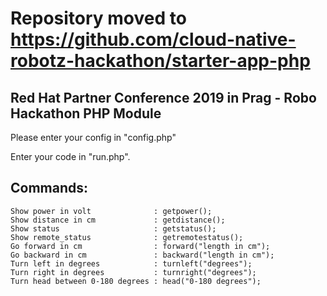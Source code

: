 # Repository moved to https://github.com/cloud-native-robotz-hackathon/starter-app-php


## Red Hat Partner Conference 2019 in Prag - Robo Hackathon PHP Module 

Please enter your config in "config.php"

Enter your code in "run.php".

## Commands:
```
Show power in volt              : getpower();  
Show distance in cm             : getdistance();  
Show status                     : getstatus();
Show remote_status              : getremotestatus();
Go forward in cm                : forward("length in cm");  
Go backward in cm               : backward("length in cm");  
Turn left in degrees            : turnleft("degrees");  
Turn right in degrees           : turnright("degrees");  
Turn head between 0-180 degrees : head("0-180 degrees");
```
